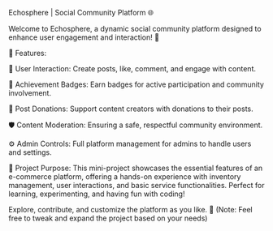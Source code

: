 Echosphere | Social Community Platform 🌐

Welcome to Echosphere, a dynamic social community platform designed to enhance user engagement and interaction! 🌟

🚀 Features:

📝 User Interaction: Create posts, like, comment, and engage with content.

🏅 Achievement Badges: Earn badges for active participation and community involvement.

💸 Post Donations: Support content creators with donations to their posts.

🛡️ Content Moderation: Ensuring a safe, respectful community environment.

⚙️ Admin Controls: Full platform management for admins to handle users and settings.


🎯 Project Purpose:
This mini-project showcases the essential features of an e-commerce platform, offering a hands-on experience with inventory management, user interactions, and basic service functionalities. Perfect for learning, experimenting, and having fun with coding!

Explore, contribute, and customize the platform as you like. 🌈
(Note: Feel free to tweak and expand the project based on your needs)
